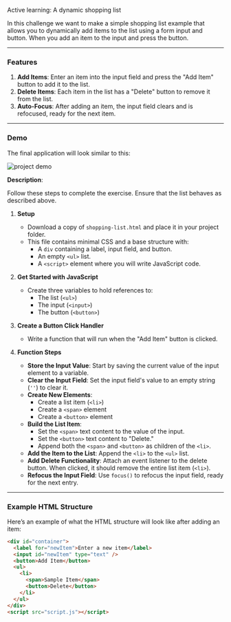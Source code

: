 Active learning: A dynamic shopping list

In this challenge we want to make a simple shopping list example that allows you to dynamically add items to the list using a form input and button. When you add an item to the input and press the button.

---

### Features

1. **Add Items**: Enter an item into the input field and press the "Add Item" button to add it to the list.
2. **Delete Items**: Each item in the list has a "Delete" button to remove it from the list.
3. **Auto-Focus**: After adding an item, the input field clears and is refocused, ready for the next item.

---

### Demo

The final application will look similar to this:

![project demo](https://developer.mozilla.org/en-US/docs/Learn/JavaScript/Client-side_web_APIs/Manipulating_documents/shopping-list.png)


**Description**:

Follow these steps to complete the exercise. Ensure that the list behaves as described above.

1. **Setup**
   - Download a copy of `shopping-list.html` and place it in your project folder.
   - This file contains minimal CSS and a base structure with:
     - A `div` containing a label, input field, and button.
     - An empty `<ul>` list.
     - A `<script>` element where you will write JavaScript code.

2. **Get Started with JavaScript**
   - Create three variables to hold references to:
     - The list (`<ul>`)
     - The input (`<input>`)
     - The button (`<button>`)

3. **Create a Button Click Handler**
   - Write a function that will run when the "Add Item" button is clicked.

4. **Function Steps**
   - **Store the Input Value**: Start by saving the current value of the input element to a variable.
   - **Clear the Input Field**: Set the input field's value to an empty string (`''`) to clear it.
   - **Create New Elements**:
     - Create a list item (`<li>`)
     - Create a `<span>` element
     - Create a `<button>` element
   - **Build the List Item**:
     - Set the `<span>` text content to the value of the input.
     - Set the `<button>` text content to "Delete."
     - Append both the `<span>` and `<button>` as children of the `<li>`.
   - **Add the Item to the List**: Append the `<li>` to the `<ul>` list.
   - **Add Delete Functionality**: Attach an event listener to the delete button. When clicked, it should remove the entire list item (`<li>`).
   - **Refocus the Input Field**: Use `focus()` to refocus the input field, ready for the next entry.

---

### Example HTML Structure

Here’s an example of what the HTML structure will look like after adding an item:

```html
<div id="container">
  <label for="newItem">Enter a new item</label>
  <input id="newItem" type="text" />
  <button>Add Item</button>
  <ul>
    <li>
      <span>Sample Item</span>
      <button>Delete</button>
    </li>
  </ul>
</div>
<script src="script.js"></script>